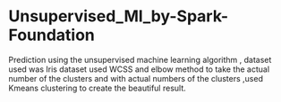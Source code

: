 # Unsupervised_Ml_by-Spark-Foundation
Prediction using the unsupervised machine learning algorithm ,
dataset used was Iris dataset
used WCSS and elbow method to take the actual number of the clusters 
and with actual numbers of the clusters ,used Kmeans clustering to create the beautiful result.

